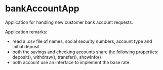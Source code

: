 # bankAccountApp
Application for handling new customer bank account requests.

Application remarks:
* read a .csv file of names, social security numbers, account type and initial deposit
* both the savings and checking accounts share the following properties: deposit(), withdraw(), transfer(), showInfo()
* both account use an interface to implement the base rate

